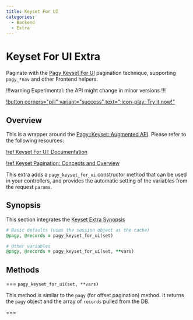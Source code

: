 ```yaml
---
title: Keyset For UI
categories:
  - Backend
  - Extra
---
```


# Keyset For UI Extra

Paginate with the [Pagy Keyset For UI](/docs/api/keyset_for_ui) pagination technique, supporting `pagy_*nav`
and other Frontend helpers.

!!!warning Experimental: the API might change in minor versions
!!!

[!button corners="pill" variant="success" text=":icon-play: Try it now!"](/playground.md#5-keyset-apps)

## Overview

This is a wrapper around the [Pagy::Keyset::Augmented API](/docs/api/keyset_for_ui.md). Please refer to the following resources:

[!ref Keyset For UI: Documentation](/docs/api/keyset_for_ui.md)

[!ref Keyset Pagination: Concepts and Overview](/docs/api/keyset.md)

This extra adds a `pagy_keyset_for_ui` constructor method that can be used in your controllers, and provides the automatic setting
of the variables from the request `params`.

## Synopsis

This section integrates the [Keyset Extra Synopsis](/docs/extras/keyset.md)

```ruby Controller (action)
# Basic defaults (uses the session object as the cache)
@pagy, @records = pagy_keyset_for_ui(set)

# Other variables
@pagy, @records = pagy_keyset_for_ui(set, **vars)
```

## Methods

=== `pagy_keyset_for_ui(set, **vars)`

This method is similar to the `pagy` (for offset pagination) method. It returns the `pagy` object and the array of `records`
pulled from the DB.

===
